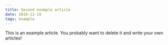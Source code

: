 ```yaml
---
title: Second example article
date: 2016-11-19
tags: example
---
```


This is an example article. You probably want to delete it and write your own articles!
